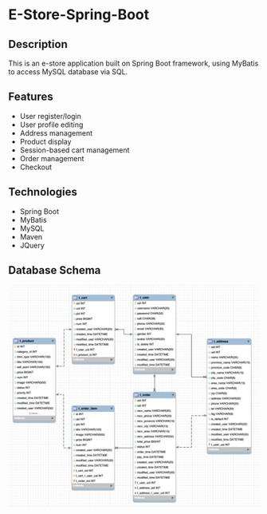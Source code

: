 # E-Store-Spring-Boot

## Description

This is an e-store application built on Spring Boot framework, using MyBatis to access MySQL database via SQL.

## Features

- User register/login
- User profile editing
- Address management
- Product display
- Session-based cart management
- Order management
- Checkout

## Technologies
- Spring Boot
- MyBatis
- MySQL
- Maven
- JQuery

## Database Schema
![](./img/store_schema.png)
